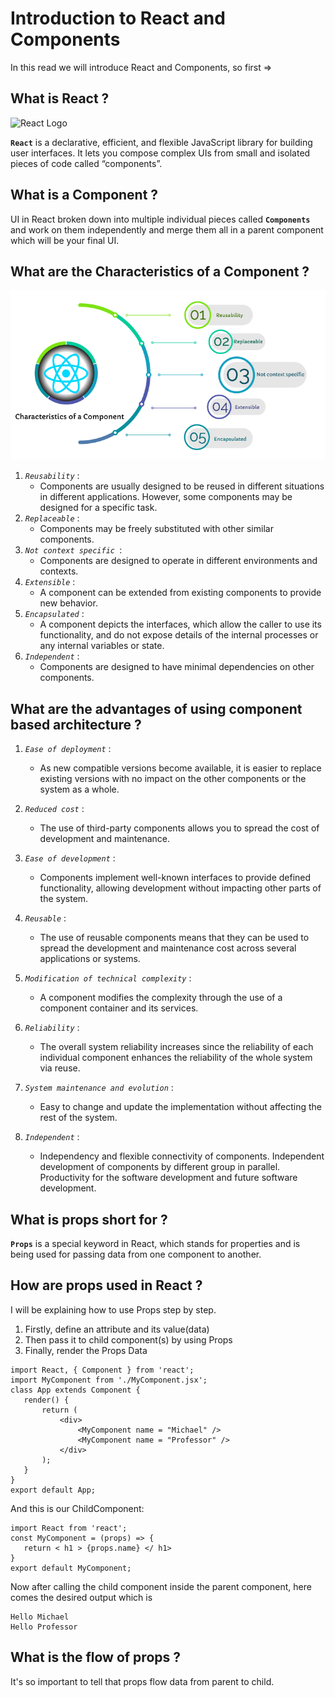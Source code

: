 # Introduction to React and Components
In this read we will introduce React and Components, so first =>
## What is React ?

![React Logo](https://upload.wikimedia.org/wikipedia/commons/thumb/a/a7/React-icon.svg/1200px-React-icon.svg.png)

**`React`** is a declarative, efficient, and flexible JavaScript library for building user interfaces. It lets you compose complex UIs from small and isolated pieces of code called “components”.

## What is a Component ?
UI in React broken down into multiple individual pieces called **`Components`** and work on them independently and merge them all in a parent component which will be your final UI.

## What are the Characteristics of a Component ?

![](IMG/ReactJS-Features-For-Web-and-Mobile.jpg.png)

1. *`Reusability`* :
    * Components are usually designed to be reused in different situations in different applications. However, some components may be designed for a specific task.
2. *`Replaceable`* :
    * Components may be freely substituted with other similar components.
3. *`Not context specific `*:
    * Components are designed to operate in different environments and contexts.
4. *`Extensible`* :
    * A component can be extended from existing components to provide new behavior.
5. *`Encapsulated`* :
    * A component depicts the interfaces, which allow the caller to use its functionality, and do not expose details of the internal processes or any internal variables or state.
6. *`Independent`* :
    * Components are designed to have minimal dependencies on other components.

## What are the advantages of using component based architecture ?
1. *`Ease of deployment`* :
    * As new compatible versions become available, it is easier to replace existing versions with no impact on the other components or the system as a whole.

2. *`Reduced cost`* :
    * The use of third-party components allows you to spread the cost of development and maintenance.

3. *`Ease of development`* :
    * Components implement well-known interfaces to provide defined functionality, allowing development without impacting other parts of the system.

4. *`Reusable`* :
    * The use of reusable components means that they can be used to spread the development and maintenance cost across several applications or systems.

5. *`Modification of technical complexity`* :
    * A component modifies the complexity through the use of a component container and its services.

6. *`Reliability`* :
    * The overall system reliability increases since the reliability of each individual component enhances the reliability of the whole system via reuse.

7. *`System maintenance and evolution`* :
    * Easy to change and update the implementation without affecting the rest of the system.

8. *`Independent`* :
    * Independency and flexible connectivity of components. Independent development of components by different group in parallel. Productivity for the software development and future software development.

## What is props short for ?
**`Props`** is a special keyword in React, which stands for properties and is being used for passing data from one component to another.

## How are props used in React ?
I will be explaining how to use Props step by step.
1. Firstly, define an attribute and its value(data)
2. Then pass it to child component(s) by using Props
3. Finally, render the Props Data
```
import React, { Component } from 'react'; 
import MyComponent from './MyComponent.jsx'; 
class App extends Component { 
   render() { 
       return ( 
           <div> 
               <MyComponent name = "Michael" /> 
               <MyComponent name = "Professor" /> 
           </div> 
       ); 
   } 
} 
export default App;  
```
And this is our ChildComponent:
```
import React from 'react'; 
const MyComponent = (props) => { 
   return < h1 > {props.name} </ h1> 
} 
export default MyComponent; 
```
Now after calling the child component inside the parent component, here comes the desired output which is
```
Hello Michael 
Hello Professor 
```
## What is the flow of props ?
It's so important to tell that props flow data from parent to child.